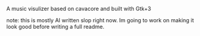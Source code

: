 A music visulizer based on cavacore and built with Gtk+3

note: this is mostly AI written slop right now. Im going to work on making it look good before writing a full readme.
